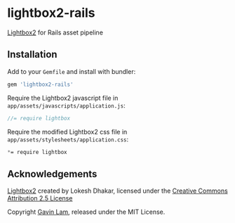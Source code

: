 # lightbox2-rails

[Lightbox2](http://lokeshdhakar.com/projects/lightbox2) for Rails asset pipeline

## Installation

Add to your `Gemfile` and install with bundler:

```ruby
gem 'lightbox2-rails'
```

Require the Lightbox2 javascript file in `app/assets/javascripts/application.js`:

```js
//= require lightbox
```

Require the modified Lightbox2 css file in `app/assets/stylesheets/application.css`:

```css
*= require lightbox
```

## Acknowledgements

[Lightbox2](http://lokeshdhakar.com/projects/lightbox2) created by Lokesh Dhakar, licensed under the [Creative Commons Attribution 2.5 License](http://creativecommons.org/licenses/by/2.5/)

Copyright [Gavin Lam](http://gavin.hk), released under the MIT License.
